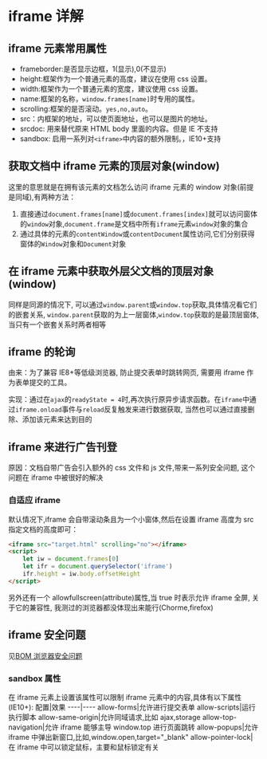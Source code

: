 # iframe 详解

## iframe 元素常用属性

-   frameborder:是否显示边框，1(显示),0(不显示)
-   height:框架作为一个普通元素的高度，建议在使用 css 设置。
-   width:框架作为一个普通元素的宽度，建议使用 css 设置。
-   name:框架的名称，`window.frames[name]`时专用的属性。
-   scrolling:框架的是否滚动。`yes,no,auto`。
-   src：内框架的地址，可以使页面地址，也可以是图片的地址。
-   srcdoc: 用来替代原来 HTML body 里面的内容。但是 IE 不支持
-   sandbox: 启用一系列对`<iframe>`中内容的额外限制。，IE10+支持

## 获取文档中 iframe 元素的顶层对象(window)

这里的意思就是在拥有该元素的文档怎么访问 iframe 元素的 window 对象(前提是同域),有两种方法：

1. 直接通过`document.frames[name]`或`document.frames[index]`就可以访问窗体的`window`对象,`document.frame`是文档中所有`iframe`元素`window`对象的集合
2. 通过具体的元素的`contentWindow`或`contentDocument`属性访问,它们分别获得窗体的`Window`对象和`Document`对象

## 在 iframe 元素中获取外层父文档的顶层对象(window)

同样是同源的情况下, 可以通过`window.parent`或`window.top`获取,具体情况看它们的嵌套关系, `window.parent`获取的为上一层窗体,`window.top`获取的是最顶层窗体, 当只有一个嵌套关系时两者相等

## iframe 的轮询

由来：为了兼容 IE8+等低级浏览器, 防止提交表单时跳转网页, 需要用 iframe 作为表单提交的工具。

实现：通过在`ajax`的`readyState = 4`时,再次执行原异步请求函数。在`iframe`中通过`iframe.onload`事件与`reload`反复触发来进行数据获取, 当然也可以通过直接删除、添加该元素来达到目的

## iframe 来进行广告刊登

原因：文档自带广告会引入额外的 css 文件和 js 文件,带来一系列安全问题, 这个问题在 iframe 中被很好的解决

### 自适应 iframe

默认情况下,iframe 会自带滚动条且为一个小窗体,然后在设置 iframe 高度为 src 指定文档的高度即可：

```html
<iframe src="target.html" scrolling="no"></iframe>
<script>
    let iw = document.frames[0]
    let ifr = document.querySelector('iframe')
    ifr.height = iw.body.offsetHeight
</script>
```

另外还有一个 allowfullscreen(attribute)属性,当 true 时表示允许 iframe 全屏, 关于它的兼容性, 我测过的浏览器都没体现出来能行(Chorme,firefox)

## iframe 安全问题

见[BOM 浏览器安全问题](../../BOM/浏览器安全问题/README.md)

### sandbox 属性

在 iframe 元素上设置该属性可以限制 iframe 元素中的内容,具体有以下属性(IE10+):
配置|效果
----|----
allow-forms|允许进行提交表单
allow-scripts|运行执行脚本
allow-same-origin|允许同域请求,比如 ajax,storage
allow-top-navigation|允许 iframe 能够主导 window.top 进行页面跳转
allow-popups|允许 iframe 中弹出新窗口,比如,window.open,target="\_blank"
allow-pointer-lock|在 iframe 中可以锁定鼠标，主要和鼠标锁定有关
